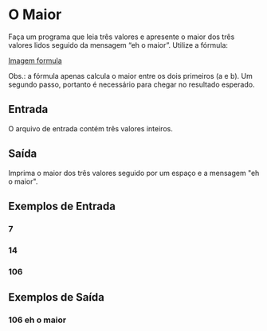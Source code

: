 # O Maior

Faça um programa que leia três valores e apresente o maior dos três valores lidos seguido da mensagem “eh o maior”. Utilize a fórmula:

[Imagem formula](https://resources.urionlinejudge.com.br/gallery/images/problems/UOJ_1013.png)

Obs.: a fórmula apenas calcula o maior entre os dois primeiros (a e b). Um segundo passo, portanto é necessário para chegar no resultado esperado.

## Entrada
O arquivo de entrada contém três valores inteiros.

## Saída
Imprima o maior dos três valores seguido por um espaço e a mensagem "eh o maior".


## Exemplos de Entrada	
### 7 
### 14 
### 106

## Exemplos de Saída
### 106 eh o maior